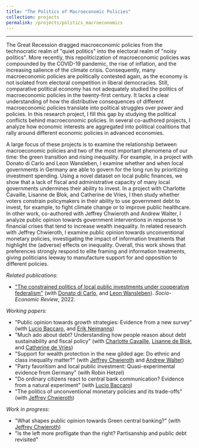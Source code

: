 ```yaml
---
title: "The Politics of Macroeconomic Policies"
collection: projects
permalink: /projects/politics_macroeconomics
---
```


------

The Great Recession dragged macroeconomic policies from the technocratic realm of "quiet politics" into the electoral realm of "noisy politics". More recently, this repoliticization of macroeconomic policies was compounded by the COVID-19 pandemic, the rise of inflation, and the increasing salience of the climate crisis. Consequently, many macroeconomic policies are politically contested again, as the economy is not isolated from electoral competition in liberal democracies. Still, comparative political economy has not adequately studied the politics of macroeconomic policies in the twenty-first century. It lacks a clear understanding of how the distributive consequences of different macroeconomic policies translate into political struggles over power and policies. In this research project, I fill this gap by studying the political conflicts behind macroeconomic policies. In several co-authored projects, I analyze how economic interests are aggregated into political coalitions that rally around different economic policies in advanced economies.

A large focus of these projects is to examine the relationship between macroeconomic policies and two of the most important phenomena of our time: the green transition and rising inequality. For example, in a project with Donato di Carlo and Leon Wansleben, I examine whether and when local governments in Germany are able to govern for the long run by prioritizing investment spending. Using a novel dataset on local public finances, we show that a lack of fiscal and administrative capacity of many local governments undermines their ability to invest. In a project with Charlotte Cavaille, Lisanne de Blok, and Catherine de Vries, I then study whether voters constrain policymakers in their ability to use government debt to invest, for example, to fight climate change or to improve public healthcare. In other work, co-authored with Jeffrey Chwieroth and Andrew Walter, I analyze public opinion towards government interventions in response to financial crises that tend to increase wealth inequality. In related research with Jeffrey Chwieroth, I examine public opinion towards unconventional monetary policies, investigating the impact of information treatments that highlight the (adverse) effects on inequality. Overall, this work shows that preferences strongly respond to elite framing and information treatments, giving politicians leeway to manufacture support for and opposition to different policies.

*Related publications:*

* ["The constrained politics of local public investments under cooperative federalism"](https://doi.org/10.1093/ser/mwac026) (with [Donato di Carlo](https://www.mpifg.de/person/110112/753645), and [Leon Wansleben](https://www.mpifg.de/person/wansleben-leon/576460)). *Socio-Economic Review*, 2022.

*Working papers:*

* "Public opinion towards growth strategies: Evidence from  a new survey" (with [Lucio Baccaro](http://www.mpifg.de/people/lb/index_en.asp), and [Erik Neimanns](https://www.mpifg.de/forschung/wissdetails_en.asp?MitarbID=885))
* "Much ado about debt? Understanding how people reason about debt sustainability and fiscal policy" (with [Charlotte Cavaille](https://charlottecavaille.wordpress.com/), [Lisanne de Blok](https://lisannedeblok.com/), and [Catherine de Vries](https://www.catherinedevries.eu/))
* "Support for wealth protection in the new gilded age: Do ethnic and class inequality matter?" (with [Jeffrey Chwieroth](http://personal.lse.ac.uk/chwierot/) and [Andrew Walter](https://findanexpert.unimelb.edu.au/profile/195100-andrew-walter))
* "Party favoritism and local public investment: Quasi-experimental evidence from Germany" (with Robin Hetzel)
* "Do ordinary citizens react to central bank communication? Evidence from a natural experiment" (with [Lucio Baccaro](http://www.mpifg.de/people/lb/index_en.asp))
* "The politics of unconventional monetary policies and its trade-offs" (with [Jeffrey Chwieroth](http://personal.lse.ac.uk/chwierot/))

*Work in progress:*

* "What shapes public opinion towards Green central banking?" (with [Jeffrey Chwieroth](http://personal.lse.ac.uk/chwierot/)) 
* "Is the left more profligate than the right? Partisanship and public debt revisited"
